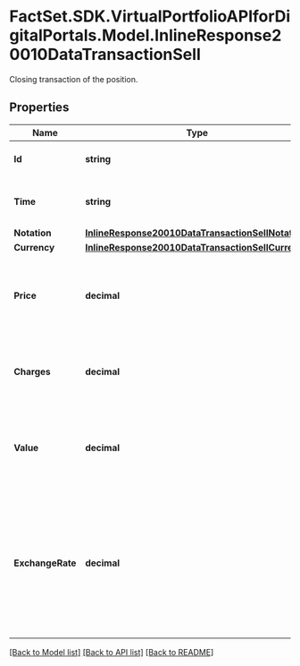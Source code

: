 # FactSet.SDK.VirtualPortfolioAPIforDigitalPortals.Model.InlineResponse20010DataTransactionSell
Closing transaction of the position.

## Properties

Name | Type | Description | Notes
------------ | ------------- | ------------- | -------------
**Id** | **string** | Identifier of the closing transaction. | [optional] 
**Time** | **string** | Date and time of the closing transaction. | [optional] 
**Notation** | [**InlineResponse20010DataTransactionSellNotation**](InlineResponse20010DataTransactionSellNotation.md) |  | [optional] 
**Currency** | [**InlineResponse20010DataTransactionSellCurrency**](InlineResponse20010DataTransactionSellCurrency.md) |  | [optional] 
**Price** | **decimal** | Selling price of the position in the portfolio&#39;s base currency. | [optional] 
**Charges** | **decimal** | Charges accrued in the portfolio&#39;s base currency. | [optional] 
**Value** | **decimal** | Sales value of the position in the portfolio&#39;s base currency. | [optional] 
**ExchangeRate** | **decimal** | The exchange rate between the notation&#39;s currency and the portfolio currency at the time of the closing trade. | [optional] 

[[Back to Model list]](../README.md#documentation-for-models) [[Back to API list]](../README.md#documentation-for-api-endpoints) [[Back to README]](../README.md)

